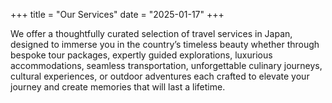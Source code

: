 +++
title = "Our Services"
date = "2025-01-17"
+++
  
   We offer a thoughtfully curated selection of travel services in Japan, designed to immerse you in the country’s timeless beauty whether through bespoke tour packages, expertly guided explorations, luxurious accommodations, seamless transportation, unforgettable culinary journeys, cultural experiences, or outdoor adventures each crafted to elevate your journey and create memories that will last a lifetime.
